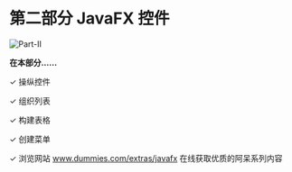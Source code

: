 # 第二部分 JavaFX 控件

![Part-Ⅱ](./assets/Part-Ⅱ.png)

**在本部分……**

✓ 操纵控件

✓ 组织列表

✓ 构建表格

✓ 创建菜单

✓ 浏览网站 www.dummies.com/extras/javafx 在线获取优质的阿呆系列内容